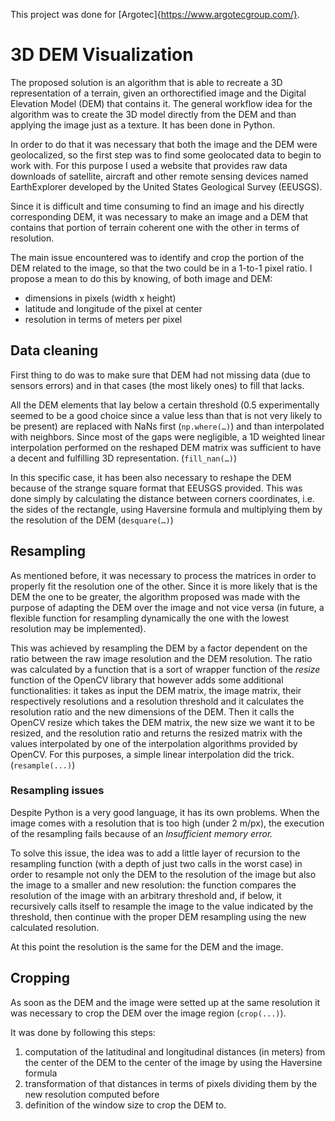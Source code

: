 This project was done for [Argotec]{https://www.argotecgroup.com/}.
# 3D DEM Visualization
The proposed solution is an algorithm that is able to recreate a 3D representation of a terrain, given an orthorectified image and the Digital Elevation Model (DEM) that contains it. The general workflow idea for the algorithm was to create the 3D model directly from the DEM and than applying the image just as a texture.  It has been done in Python.

In order to do that it was necessary that both the image and the DEM were geolocalized, so the first step was to find some geolocated data to begin to work with. For this purpose I used a website that provides raw data downloads of satellite, aircraft and other remote sensing devices named EarthExplorer developed by the United States Geological Survey (EEUSGS). 

Since it is difficult and time consuming to find an image and his directly corresponding DEM, it was necessary to make an image and a DEM that contains that portion of terrain coherent one with the other in terms of resolution.

The main issue encountered was to identify and crop the portion of the DEM related to the image, so that the two could be in a 1-to-1 pixel ratio. I propose a mean to do this by knowing, of both image and DEM:

- dimensions in pixels (width x height)
- latitude and longitude of the pixel at center
- resolution in terms of meters per pixel

## Data cleaning

First thing to do was to make sure that DEM had not missing data (due to sensors errors) and in that cases (the most likely ones) to fill that lacks. 

All the DEM elements that lay below a certain threshold (0.5 experimentally seemed to be a good choice since a value less than that is not very likely to be present) are replaced with NaNs first (`np.where(…)`) and than interpolated with neighbors. Since most of the gaps were negligible, a 1D weighted linear interpolation performed on the reshaped DEM matrix was sufficient to have a decent and fulfilling 3D representation. (`fill_nan(…)`)

In this specific case, it has been also necessary to reshape the DEM because of the strange square format that EEUSGS provided. This was done simply by calculating the distance between corners coordinates, i.e. the sides of the rectangle, using Haversine formula and multiplying them by the resolution of the DEM (`desquare(…)`) 

## Resampling

As mentioned before, it was necessary to process the matrices in order to properly fit the resolution one of the other. Since it is more likely that is the DEM the one to be greater, the algorithm proposed was made with the purpose of adapting the DEM over the image and not vice versa (in future, a flexible function for resampling dynamically the one with the lowest resolution may be implemented).

This was achieved by resampling the DEM by a factor dependent on the ratio between the raw image resolution and the DEM resolution. The ratio was calculated by a function that is a sort of wrapper function of the *resize* function of the OpenCV library that however adds some additional functionalities: it takes as input the DEM matrix, the image matrix, their respectively resolutions and a resolution threshold and it calculates the resolution ratio and the new dimensions of the DEM. Then it calls the OpenCV resize which takes the DEM matrix, the new size we want it to be resized, and the resolution ratio and returns the resized matrix with the values interpolated by one of the interpolation algorithms provided by OpenCV. For this purposes, a simple linear interpolation did the trick. (`resample(...)`)

### Resampling issues

Despite Python is a very good language, it has its own problems. When the image comes with a resolution that is too high (under 2 m/px), the execution of the resampling fails because of an *Insufficient memory error.*

 To solve this issue, the idea was to add a little layer of recursion to the resampling function (with a depth of just two calls in the worst case) in order to resample not only the DEM to the resolution of the image but also the image to a smaller and new resolution: the function compares the resolution of the image with an arbitrary threshold and, if below, it recursively calls itself to resample the image to the value indicated by the threshold, then continue with the proper DEM resampling using the new calculated resolution.

At this point the resolution is the same for the DEM and the image.

## Cropping

As soon as the DEM and the image were setted up at the same resolution it was necessary to crop the DEM over the image region (`crop(...)`). 

It was done by following this steps:

1.  computation of the latitudinal and longitudinal distances (in meters) from the center of the DEM to the center of the image by using the Haversine formula
2. transformation of that distances in terms of pixels dividing them by the new resolution computed before 
3. definition of the window size to crop the DEM to.
